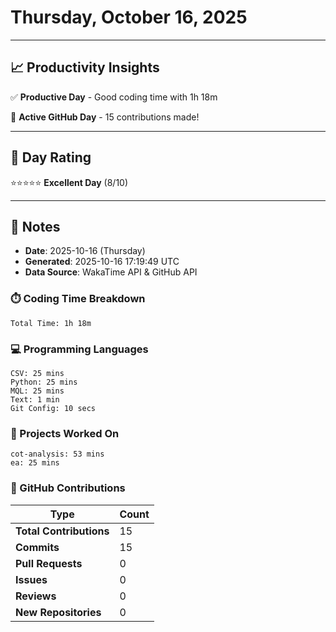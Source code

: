 # Thursday, October 16, 2025

---

## 📈 Productivity Insights

✅ **Productive Day** - Good coding time with 1h 18m

🚀 **Active GitHub Day** - 15 contributions made!

---

## 🎯 Day Rating

⭐⭐⭐⭐⭐ **Excellent Day** (8/10)

---

## 📝 Notes

- **Date**: 2025-10-16 (Thursday)
- **Generated**: 2025-10-16 17:19:49 UTC
- **Data Source**: WakaTime API & GitHub API


### ⏱️ Coding Time Breakdown

```
Total Time: 1h 18m
```

### 💻 Programming Languages

```
CSV: 25 mins
Python: 25 mins
MQL: 25 mins
Text: 1 min
Git Config: 10 secs
```

### 📂 Projects Worked On

```
cot-analysis: 53 mins
ea: 25 mins

```


### 🐙 GitHub Contributions

| Type | Count |
|------|-------|
| **Total Contributions** | 15 |
| **Commits** | 15 |
| **Pull Requests** | 0 |
| **Issues** | 0 |
| **Reviews** | 0 |
| **New Repositories** | 0 |


